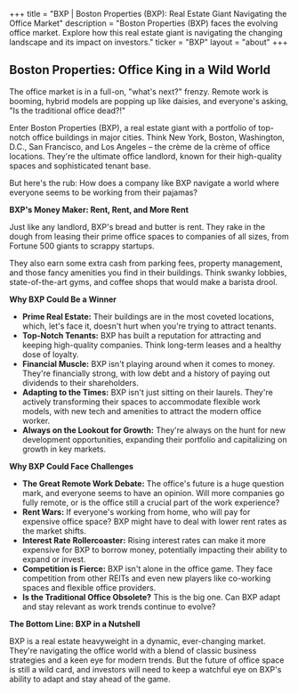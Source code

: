 +++
title = "BXP |  Boston Properties (BXP): Real Estate Giant Navigating the Office Market"
description = "Boston Properties (BXP) faces the evolving office market. Explore how this real estate giant is navigating the changing landscape and its impact on investors."
ticker = "BXP"
layout = "about"
+++

        


## Boston Properties: Office King in a Wild World

The office market is in a full-on, "what's next?" frenzy. Remote work is booming, hybrid models are popping up like daisies, and everyone's asking, "Is the traditional office dead?!"  

Enter Boston Properties (BXP), a real estate giant with a portfolio of top-notch office buildings in major cities. Think New York, Boston, Washington, D.C., San Francisco, and Los Angeles – the crème de la crème of office locations.  They're the ultimate office landlord, known for their high-quality spaces and sophisticated tenant base.

But here's the rub: How does a company like BXP navigate a world where everyone seems to be working from their pajamas? 

**BXP's Money Maker: Rent, Rent, and More Rent**

Just like any landlord, BXP's bread and butter is rent. They rake in the dough from leasing their prime office spaces to companies of all sizes, from Fortune 500 giants to scrappy startups. 

They also earn some extra cash from parking fees, property management, and those fancy amenities you find in their buildings. Think swanky lobbies, state-of-the-art gyms, and coffee shops that would make a barista drool. 

**Why BXP Could Be a Winner**

* **Prime Real Estate:** Their buildings are in the most coveted locations, which, let's face it, doesn't hurt when you're trying to attract tenants. 
* **Top-Notch Tenants:** BXP has built a reputation for attracting and keeping high-quality companies. Think long-term leases and a healthy dose of loyalty.
* **Financial Muscle:** BXP isn't playing around when it comes to money. They're financially strong, with low debt and a history of paying out dividends to their shareholders.
* **Adapting to the Times:** BXP isn't just sitting on their laurels. They're actively transforming their spaces to accommodate flexible work models, with new tech and amenities to attract the modern office worker.
* **Always on the Lookout for Growth:** They're always on the hunt for new development opportunities, expanding their portfolio and capitalizing on growth in key markets. 

**Why BXP Could Face Challenges**

* **The Great Remote Work Debate:** The office's future is a huge question mark, and everyone seems to have an opinion.  Will more companies go fully remote, or is the office still a crucial part of the work experience? 
* **Rent Wars:** If everyone's working from home, who will pay for expensive office space? BXP might have to deal with lower rent rates as the market shifts.
* **Interest Rate Rollercoaster:**  Rising interest rates can make it more expensive for BXP to borrow money, potentially impacting their ability to expand or invest.
* **Competition is Fierce:**  BXP isn't alone in the office game.  They face competition from other REITs and even new players like co-working spaces and flexible office providers.
* **Is the Traditional Office Obsolete?**  This is the big one.  Can BXP adapt and stay relevant as work trends continue to evolve?  

**The Bottom Line: BXP in a Nutshell**

BXP is a real estate heavyweight in a dynamic, ever-changing market. They're navigating the office world with a blend of classic business strategies and a keen eye for modern trends.  But the future of office space is still a wild card, and investors will need to keep a watchful eye on BXP's ability to adapt and stay ahead of the game. 

        